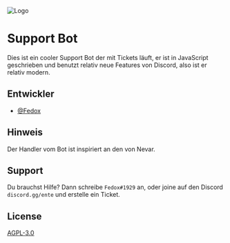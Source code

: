 
![Logo](https://www.ultimate.ai/hubfs/Support-Bot-01-1.png)


# Support Bot

Dies ist ein cooler Support Bot der mit Tickets läuft, er ist in JavaScript geschrieben und benutzt relativ neue Features von Discord, also ist er relativ modern.


## Entwickler

- [@Fedox](https://www.github.com/Fedox-die-Ente)


## Hinweis

Der Handler vom Bot ist inspiriert an den von Nevar.



## Support

Du brauchst Hilfe?
Dann schreibe `Fedox#1929` an, oder joine auf den Discord `discord.gg/ente` und erstelle ein Ticket.


## License

[AGPL-3.0](https://choosealicense.com/licenses/agpl-3.0/)
